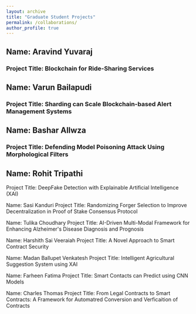 ```yaml
---
layout: archive
title: "Graduate Student Projects"
permalink: /collaborations/
author_profile: true
---
```


## Name: Aravind Yuvaraj 
### Project Title:  Blockchain for Ride-Sharing Services

## Name: Varun Bailapudi 
### Project Title: Sharding can Scale Blockchain-based Alert Management Systems

## Name: Bashar Allwza 
### Project Title: Defending Model Poisoning Attack Using Morphological Filters 

## Name: Rohit Tripathi 
Project Title: DeepFake Detection with Explainable Artificial Intelligence (XAI)

Name: Sasi Kanduri 
Project Title: Randomizing Forger Selection to Improve Decentralization in Proof of Stake Consensus Protocol

Name: Tulika Choudhary 
Project Title: AI-Driven Multi-Modal Framework for Enhancing Alzheimer's Disease Diagnosis and Prognosis

Name: Harshith Sai Veeraiah 
Project Title: A Novel Approach to Smart Contract Security

Name: Madan Ballupet Venkatesh 
Project Title: Intelligent Agricultural Suggestion System using XAI

Name: Farheen Fatima
Project Title: Smart Contacts can Predict using CNN Models

Name: Charles Thomas
Project Title: From Legal Contracts to Smart Contracts: A Framework for Automatred Conversion and Verficaition of Contracts
